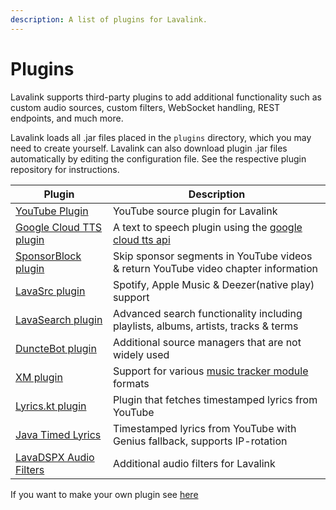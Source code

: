 ```yaml
---
description: A list of plugins for Lavalink.
---
```


# Plugins

Lavalink supports third-party plugins to add additional functionality such as custom audio sources, custom filters,
WebSocket handling, REST endpoints, and much more.

Lavalink loads all .jar files placed in the `plugins` directory, which you may need to create yourself. Lavalink can
also download plugin .jar files automatically by editing the configuration file. See the respective plugin repository
for instructions.

| Plugin                                                                   | Description                                                                                            |
|--------------------------------------------------------------------------|--------------------------------------------------------------------------------------------------------|
| [YouTube Plugin](https://github.com/lavalink-devs/youtube-source#plugin) | YouTube source plugin for Lavalink                                                                     |
| [Google Cloud TTS plugin](https://github.com/DuncteBot/tts-plugin)       | A text to speech plugin using the [google cloud tts api](https://cloud.google.com/text-to-speech/docs) |
| [SponsorBlock plugin](https://github.com/topi314/Sponsorblock-Plugin)    | Skip sponsor segments in YouTube videos & return YouTube video chapter information                     |
| [LavaSrc plugin](https://github.com/topi314/LavaSrc)                     | Spotify, Apple Music & Deezer(native play) support                                                     |
| [LavaSearch plugin](https://github.com/topi314/LavaSearch)               | Advanced search functionality including playlists, albums, artists, tracks & terms                     |
| [DuncteBot plugin](https://github.com/DuncteBot/skybot-lavalink-plugin)  | Additional source managers that are not widely used                                                    |
| [XM plugin](https://github.com/esmBot/lava-xm-plugin)                    | Support for various [music tracker module](https://en.wikipedia.org/wiki/Module_file) formats          |
| [Lyrics.kt plugin](https://github.com/DRSchlaubi/lyrics.kt)              | Plugin that fetches timestamped lyrics from YouTube                                                    |
| [Java Timed Lyrics](https://github.com/DuncteBot/java-timed-lyrics)      | Timestamped lyrics from YouTube with Genius fallback, supports IP-rotation                             |
| [LavaDSPX Audio Filters](https://github.com/Devoxin/LavaDSPX-Plugin)     | Additional audio filters for Lavalink                                                                  |

If you want to make your own plugin see [here](api/plugins.md)
